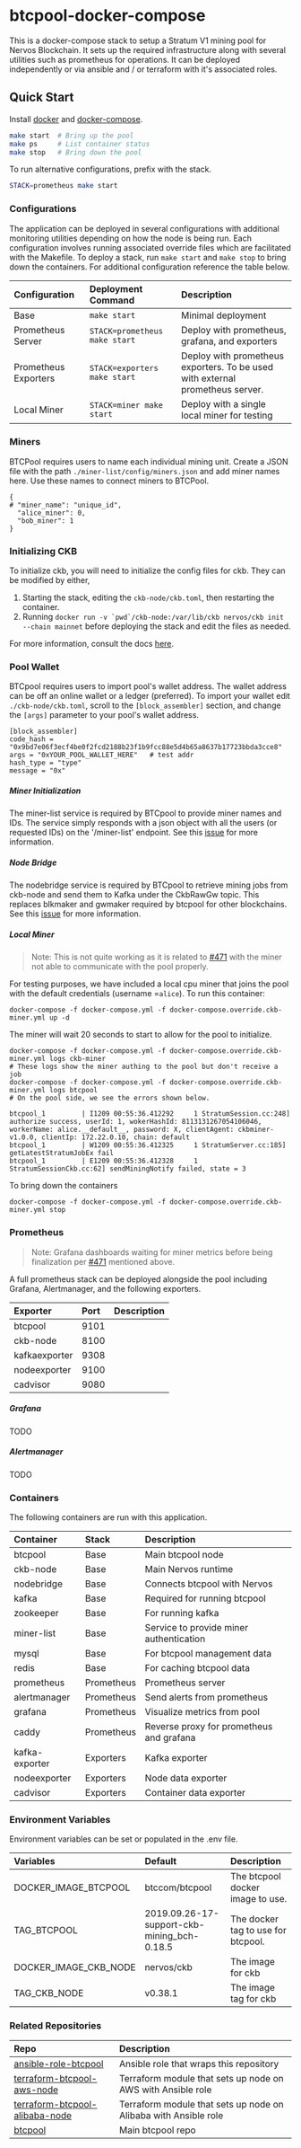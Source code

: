 # btcpool-docker-compose

This is a docker-compose stack to setup a Stratum V1 mining pool for Nervos Blockchain.  It sets up the required
infrastructure along with several utilities such as prometheus for operations. It can be deployed independently or via
ansible and / or terraform with it's associated roles. 

## Quick Start

Install [docker](https://docs.docker.com/get-docker/) and [docker-compose](https://docs.docker.com/compose/install/). 

```bash
make start  # Bring up the pool
make ps     # List container status
make stop   # Bring down the pool 
```

To run alternative configurations, prefix with the stack. 

```bash
STACK=prometheus make start 
```

### Configurations 

The application can be deployed in several configurations with additional monitoring utilities depending on how the
node is being run. Each configuration involves running associated override files which are facilitated with the
Makefile. To deploy a stack, run `make start` and `make stop` to bring down the containers. For additional
configuration reference the table below. 

| Configuration | Deployment Command | Description | 
| :---- | :-------------------------- | :---- | 
| Base | `make start` | Minimal deployment | 
| Prometheus Server | `STACK=prometheus make start` | Deploy with prometheus, grafana, and exporters | 
| Prometheus Exporters | `STACK=exporters make start` | Deploy with prometheus exporters. To be used with external prometheus server. | 
| Local Miner | `STACK=miner make start` | Deploy with a single local miner for testing | 

### Miners

BTCPool requires users to name each individual mining unit. Create a JSON file with the path `./miner-list/config/miners.json` and add miner names here. Use these names to connect miners to BTCPool.
```
{
# "miner_name": "unique_id",
  "alice_miner": 0,
  "bob_miner": 1
}
```

### Initializing CKB 

To initialize ckb, you will need to initialize the config files for ckb. They can be modified by either, 

1. Starting the stack, editing the `ckb-node/ckb.toml`, then restarting the container. 
1. Running ```docker run -v `pwd`/ckb-node:/var/lib/ckb nervos/ckb init --chain mainnet``` before deploying the stack
 and edit the files as needed. 

For more information, consult the docs [here](https://github.com/nervosnetwork/ckb/blob/develop/docs/configure.md). 

### Pool Wallet

BTCpool requires users to import pool's wallet address. The wallet address can be off an online wallet or a ledger
 (preferred).  To import your wallet edit `./ckb-node/ckb.toml`, scroll to the `[block_assembler]` section, and
  change the `[args]` parameter to your pool's wallet address.
```
[block_assembler]
code_hash = "0x9bd7e06f3ecf4be0f2fcd2188b23f1b9fcc88e5d4b65a8637b17723bbda3cce8"
args = "0xYOUR_POOL_WALLET_HERE"   # test addr
hash_type = "type"
message = "0x"
```

##### Miner Initialization 

The miner-list service is required by BTCpool to provide miner names and IDs. The service simply responds with a json
object with all the users (or requested IDs) on the '/miner-list' endpoint. See this 
[issue](https://github.com/btccom/btcpool/issues/16#issuecomment-278245381) for more information.

##### Node Bridge

The nodebridge service is required by BTCpool to retrieve mining jobs from ckb-node and send them to Kafka under the
CkbRawGw topic. This replaces blkmaker and gwmaker required by btcpool for other blockchains. See this 
[issue](https://github.com/btccom/btcpool/issues/378) for more information.

##### Local Miner 

> Note: This is not quite working as it is related to [#471](https://github.com/btccom/btcpool/issues/471) with the
> miner not able to communicate with the pool properly. 

For testing purposes, we have included a local cpu miner that joins the pool with the default credentials (username
=`alice`).  To run this container:

```shell script
docker-compose -f docker-compose.yml -f docker-compose.override.ckb-miner.yml up -d
```

The miner will wait 20 seconds to start to allow for the pool to initialize. 

```shell script
docker-compose -f docker-compose.yml -f docker-compose.override.ckb-miner.yml logs ckb-miner 
# These logs show the miner authing to the pool but don't receive a job 
docker-compose -f docker-compose.yml -f docker-compose.override.ckb-miner.yml logs btcpool 
# On the pool side, we see the errors shown below.
```

```shell script
btcpool_1         | I1209 00:55:36.412292     1 StratumSession.cc:248] authorize success, userId: 1, wokerHashId: 8113131267054106046, workerName: alice.__default__, password: X, clientAgent: ckbminer-v1.0.0, clientIp: 172.22.0.10, chain: default
btcpool_1         | W1209 00:55:36.412325     1 StratumServer.cc:185] getLatestStratumJobEx fail
btcpool_1         | E1209 00:55:36.412328     1 StratumSessionCkb.cc:62] sendMiningNotify failed, state = 3
```

To bring down the containers 
```shell script
docker-compose -f docker-compose.yml -f docker-compose.override.ckb-miner.yml stop
```

### Prometheus 

> Note: Grafana dashboards waiting for miner metrics before being finalization per 
>[#471](https://github.com/btccom/btcpool/issues/471) mentioned above. 

A full prometheus stack can be deployed alongside the pool including Grafana, Alertmanager, and the following
 exporters. 

| Exporter | Port | Description | 
| :--- | :--- | :--- | 
| btcpool | 9101 | | 
| ckb-node | 8100 |  | 
| kafkaexporter | 9308 |  | 
| nodeexporter | 9100 |  | 
| cadvisor | 9080 |  | 

##### Grafana

TODO

##### Alertmanager 

TODO

### Containers

The following containers are run with this application. 

| Container | Stack | Description | 
| :--- | :--- | :--- | 
| btcpool | Base | Main btcpool node | 
| ckb-node | Base | Main Nervos runtime | 
| nodebridge | Base | Connects btcpool with Nervos | 
| kafka | Base | Required for running btcpool | 
| zookeeper | Base | For running kafka | 
| miner-list | Base | Service to provide miner authentication |
| mysql | Base | For btcpool management data | 
| redis | Base | For caching btcpool data | 
| prometheus | Prometheus | Prometheus server | 
| alertmanager | Prometheus | Send alerts from prometheus | 
| grafana | Prometheus | Visualize metrics from pool | 
| caddy | Prometheus | Reverse proxy for prometheus and grafana | 
| kafka-exporter | Exporters | Kafka exporter | 
| nodeexporter | Exporters | Node data exporter | 
| cadvisor | Exporters | Container data exporter | 

### Environment Variables

Environment variables can be set or populated in the .env file. 

| Variables | Default | Description |
| :--- | :--- | :--- | 
| DOCKER_IMAGE_BTCPOOL | btccom/btcpool | The btcpool docker image to use. |
| TAG_BTCPOOL | 2019.09.26-17-support-ckb-mining_bch-0.18.5 | The docker tag to use for btcpool. |
| DOCKER_IMAGE_CKB_NODE | nervos/ckb | The image for ckb | 
| TAG_CKB_NODE | v0.38.1 | The image tag for ckb | 

### Related Repositories 

| Repo | Description | 
| :--- | :--- |
| [ansible-role-btcpool](https://github.com/insight-stratum/ansible-role-btcpool) | Ansible role that wraps this repository | 
| [terraform-btcpool-aws-node](https://github.com/insight-stratum/terraform-btcpool-aws-node) | Terraform module that sets up node on AWS with Ansible role |
| [terraform-btcpool-alibaba-node](https://github.com/insight-stratum/terraform-btcpool-alibaba-node) | Terraform module that sets up node on Alibaba with Ansible role |
| [btcpool](https://github.com/btccom/btcpool) | Main btcpool repo |
